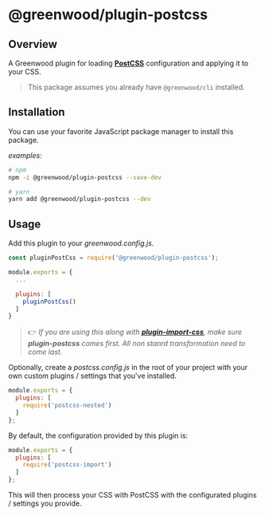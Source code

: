 # @greenwood/plugin-postcss

## Overview
A Greenwood plugin for loading [**PostCSS**](https://postcss.org/) configuration and applying it to your CSS.

> This package assumes you already have `@greenwood/cli` installed.

## Installation
You can use your favorite JavaScript package manager to install this package.

_examples:_
```bash
# npm
npm -i @greenwood/plugin-postcss --save-dev

# yarn
yarn add @greenwood/plugin-postcss --dev
```

## Usage
Add this plugin to your _greenwood.config.js_.

```javascript
const pluginPostCss = require('@greenwood/plugin-postcss');

module.exports = {
  ...

  plugins: [
    pluginPostCss()
  ]
}
```

> 👉 _If you are using this along with [**plugin-import-css**](https://github.com/ProjectEvergreen/greenwood/tree/master/packages/plugin-import-css), make sure **plugin-postcss** comes first.  All non stanrd transformation need to come last._ 

Optionally, create a _postcss.config.js_ in the root of your project with your own custom plugins / settings that you've installed.
```javascript
module.exports = {
  plugins: [
    require('postcss-nested')
  ]
};
```


By default, the configuration provided by this plugin is:
```javascript
module.exports = {
  plugins: [
    require('postcss-import')
  ]
};
```

This will then process your CSS with PostCSS with the configurated plugins / settings you provide.  